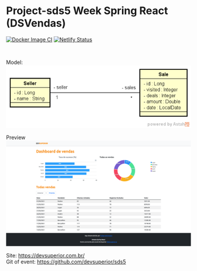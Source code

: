 # Project-sds5 Week Spring React (DSVendas)
[![Docker Image CI](https://github.com/felipeschirmann/DSVendas/actions/workflows/CI-docker-image.yml/badge.svg)](https://github.com/felipeschirmann/DSVendas/actions/workflows/CI-docker-image.yml)
[![Netlify Status](https://api.netlify.com/api/v1/badges/8cd1c6b3-aa8e-4942-85ba-bc6e4d1d6433/deploy-status)](https://app.netlify.com/sites/felipeschirmann-sds5-projeto-vendas/deploys)

</br>

Model: 
</br>
<img src="https://raw.githubusercontent.com/felipeschirmann/DSVendas/main/assets/sds3-mc.png" alt="model"/>

Preview
<img src="https://raw.githubusercontent.com/felipeschirmann/DSVendas/main/assets/felipeschirmann-sds5.png" alt="Preview"/>

Site: https://devsuperior.com.br/
</br>
Git of event: https://github.com/devsuperior/sds5
